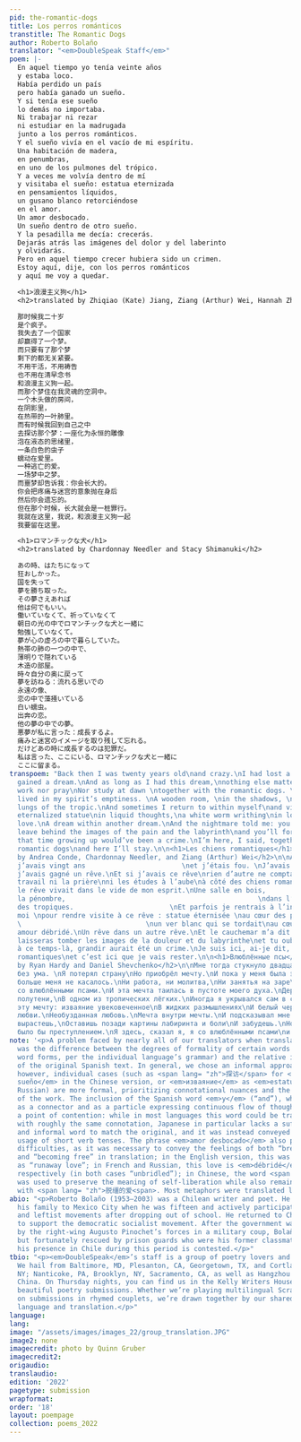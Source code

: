```yaml
---
pid: the-romantic-dogs
title: Los perros románticos
transtitle: The Romantic Dogs
author: Roberto Bolaño
translator: "<em>DoubleSpeak Staff</em>"
poem: |-
  En aquel tiempo yo tenía veinte años
  y estaba loco.
  Había perdido un país
  pero había ganado un sueño.
  Y si tenía ese sueño
  lo demás no importaba.
  Ni trabajar ni rezar
  ni estudiar en la madrugada
  junto a los perros románticos.
  Y el sueño vivía en el vacío de mi espíritu.
  Una habitación de madera,
  en penumbras,
  en uno de los pulmones del trópico.
  Y a veces me volvía dentro de mí
  y visitaba el sueño: estatua eternizada
  en pensamientos líquidos,
  un gusano blanco retorciéndose
  en el amor.
  Un amor desbocado.
  Un sueño dentro de otro sueño.
  Y la pesadilla me decía: crecerás.
  Dejarás atrás las imágenes del dolor y del laberinto
  y olvidarás.
  Pero en aquel tiempo crecer hubiera sido un crimen.
  Estoy aquí, dije, con los perros románticos
  y aquí me voy a quedar.

  <h1>浪漫主义狗</h1>
  <h2>translated by Zhiqiao (Kate) Jiang, Ziang (Arthur) Wei, Hannah Zhao, Chardonnay Needler, and Stacy Shimanuki</h2>

  那时候我二十岁
  是个疯子。
  我失去了一个国家
  却赢得了一个梦。
  而只要有了那个梦
  剩下的都无关紧要。
  不用干活，不用祷告
  也不用在清早念书
  和浪漫主义狗一起。
  而那个梦住在我灵魂的空洞中。
  一个木头做的房间，
  在阴影里，
  在热带的一叶肺里。
  而有时候我回到自己之中
  去探访那个梦：一座化为永恒的雕像
  泡在液态的思绪里，
  一条白色的虫子
  蠕动在爱里。
  一种逃亡的爱。
  一场梦中之梦。
  而噩梦却告诉我：你会长大的。
  你会把疼痛与迷宫的意象抛在身后
  然后你会遗忘的。
  但在那个时候，长大就会是一桩罪行。
  我就在这里，我说，和浪漫主义狗一起
  我要留在这里。

  <h1>ロマンチックな犬</h1>
  <h2>translated by Chardonnay Needler and Stacy Shimanuki</h2>

  あの時、はたちになって
  狂おしかった。
  国を失って
  夢を勝ち取った。
  その夢さえあれば
  他は何でもいい。
  働いていなくて、祈っていなくて
  朝日の光の中でロマンチックな犬と一緒に
  勉強していなくて。
  夢が心の虚ろの中で暮らしていた。
  熱帯の肺の一つの中で、
  薄明りで隠れている
  木造の部屋。
  時々自分の奥に戻って
  夢を訪ねる：流れる思いでの
  永遠の像、
  恋の中で藻掻いている
  白い蠕虫。
  出奔の恋。
  他の夢の中での夢。
  悪夢が私に言った：成長するよ。
  痛みと迷宮のイメージを取り残して忘れる。
  だけどあの時に成長するのは犯罪だ。
  私は言った、ここにいる、ロマンチックな犬と一緒に
  ここに留まる。
transpoem: "Back then I was twenty years old\nand crazy.\nI had lost a country\nbut
  gained a dream.\nAnd as long as I had this dream,\nnothing else mattered.\nNeither
  work nor pray\nNor study at dawn \ntogether with the romantic dogs. \nAnd the dream
  lived in my spirit’s emptiness. \nA wooden room, \nin the shadows, \nin one of the
  lungs of the tropic.\nAnd sometimes I return to within myself\nand visit the dream:
  eternalized statue\nin liquid thoughts,\na white worm writhing\nin love.\nA runaway
  love.\nA dream within another dream.\nAnd the nightmare told me: you’ll grow up.\nYou’ll
  leave behind the images of the pain and the labyrinth\nand you’ll forget.\nBut at
  that time growing up would’ve been a crime.\nI’m here, I said, together with the
  romantic dogs\nand here I’ll stay.\n\n<h1>Les chiens romantiques</h1>\n<h2>translated
  by Andrea Conde, Chardonnay Needler, and Ziang (Arthur) Wei</h2>\n\nÀ ce temps-là
  j’avais vingt ans                        \net j’étais fou. \nJ’avais perdu un pays\nmais
  j’avais gagné un rêve.\nEt si j’avais ce rêve\nrien d’autre ne comptait.\nNi le
  travail ni la prière\nni les études à l’aube\nà côté des chiens romantiques.\nEt
  le rêve vivait dans le vide de mon esprit.\nUne salle en bois,                                        \ndans
  la pénombre,                                                \ndans l’un des poumons
  des tropiques.                        \nEt parfois je rentrais à l’intérieur de
  moi \npour rendre visite à ce rêve : statue éternisée \nau cœur des pensées liquides,
  \                               \nun ver blanc qui se tordait\nau cœur de l’amour.\nUn
  amour débridé.\nUn rêve dans un autre rêve.\nEt le cauchemar m’a dit : tu grandiras.\nTu
  laisseras tomber les images de la douleur et du labyrinthe\net tu oublieras.\nMais
  à ce temps-là, grandir aurait été un crime.\nJe suis ici, ai-je dit, avec les chiens
  romantiques\net c’est ici que je vais rester.\n\n<h1>Влюблённые псы</h1>\n<h2>translated
  by Ryan Hardy and Daniel Shevchenko</h2>\n\nМне тогда стукнуло двадцать\nИ я был
  без ума. \nЯ потерял страну\nНо приобрёл мечту.\nИ пока у меня была эта мечта,\nНичто
  больше меня не касалось.\nНи работа, ни молитва,\nНи занятья на заре\nБок о бок
  со влюблёнными псами.\nИ эта мечта таилась в пустоте моего духа.\nДеревянная комната,\nВ
  полутени,\nВ одном из тропических лёгких.\nИногда я укрывался сам в себе\nИ посещал
  эту мечту: изваяние увековеченное\nВ жидких размышлениях\nИ белый червь, извивающийся\nОт
  любви.\nНеобузданная любовь.\nМечта внутри мечты.\nИ подсказывал мне кошмар: ты
  вырастешь,\nОставишь позади картины лабиринта и боли\nИ забудешь.\nНо вырасти тогда
  было бы преступлением.\nЯ здесь, сказал я, я со влюблёнными псами\nи здесь я и останусь.\n"
note: '<p>A problem faced by nearly all of our translators when translating the text
  was the difference between the degrees of formality of certain words (or even entire
  word forms, per the individual language’s grammar) and the relative informality
  of the original Spanish text. In general, we chose an informal approach to the translations;
  however, individual cases (such as <span lang= "zh">探访</span> for <em>visitaba el
  sueño</em> in the Chinese version, or <em>изваяние</em> as <em>estatua</em> in the
  Russian) are more formal, prioritizing connotational nuances and the overall melody
  of the work. The inclusion of the Spanish word <em>y</em> (“and”), which is used
  as a connector and as a particle expressing continuous flow of thought, was also
  a point of contention: while in most languages this word could be translated literally
  with roughly the same connotation, Japanese in particular lacks a sufficiently short
  and informal word to match the original, and it was instead conveyed through the
  usage of short verb tenses. The phrase <em>amor desbocado</em> also posed considerable
  difficulties, as it was necessary to convey the feelings of both “breaking away”
  and “becoming free” in translation; in the English version, this was translated
  as “runaway love”; in French and Russian, this love is <em>débridé</em> and <em>необузданная</em>,
  respectively (in both cases “unbridled”); in Chinese, the word <span lang= "zh">逃亡</span>
  was used to preserve the meaning of self-liberation while also remaining consonant
  with <span lang= "zh">脱缰的爱<span>. Most metaphors were translated literally.</p>'
abio: "<p>Roberto Bolaño (1953–2003) was a Chilean writer and poet. He moved with
  his family to Mexico City when he was fifteen and actively participated in journalism
  and leftist movements after dropping out of school. He returned to Chile in 1973
  to support the democratic socialist movement. After the government was overthrown
  by the right-wing Augusto Pinochet’s forces in a military coup, Bolaño was arrested
  but fortunately rescued by prison guards who were his former classmates. However,
  his presence in Chile during this period is contested.</p>"
tbio: "<p><em>DoubleSpeak</em>’s staff is a group of poetry lovers and language aficionados.
  We hail from Baltimore, MD, Plesanton, CA, Georgetown, TX, and Cortlandt Manor,
  NY; Nanticoke, PA, Brooklyn, NY, Sacramento, CA, as well as Hangzhou and Nanjing,
  China. On Thursday nights, you can find us in the Kelly Writers House reading through
  beautiful poetry submissions. Whether we’re playing multilingual Scramble or commenting
  on submissions in rhymed couplets, we’re drawn together by our shared passion for
  language and translation.</p>"
language: 
lang: 
image: "/assets/images/images_22/group_translation.JPG"
image2: none
imagecredit: photo by Quinn Gruber
imagecredit2: 
origaudio: 
translaudio: 
edition: '2022'
pagetype: submission
wrapformat: 
order: '18'
layout: poempage
collection: poems_2022
---
```

